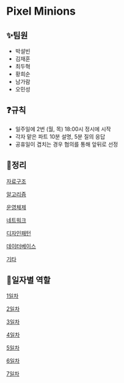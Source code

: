 # Pixel Minions

## :sparkles:팀원 
- 박설빈
- 김재훈
- 최두혁
- 황희순
- 남가람
- 오민성

## :question:규칙

- 일주일에 2번 (월, 목) 18:00시 정시에 시작
- 각자 맡은 파트 10분 설명, 5분 질의 응답
- 공휴일이 겹치는 경우 협의를 통해 앞뒤로 선정

## :dart:정리

[자료구조](https://www.notion.so/208f91990334427786be1323e97660c0?pvs=21)

[알고리즘](https://www.notion.so/567995cca2ed482aa75393fc4c7acca7?pvs=21)

[운영체제](https://www.notion.so/5f7c06351d994fa08e8ba1ec76cb7c97?pvs=21)

[네트워크](https://www.notion.so/60d6c3ed57bc40718997c2ce677bea79?pvs=21)

[디자인패턴](https://www.notion.so/619060d9bddb4ad88c036e81fc9ff82e?pvs=21)

[데이터베이스](https://www.notion.so/e6c0f5d68bfa4515a27bd653b6aa3bc2?pvs=21)

[기타](https://www.notion.so/38ee00b20daf4abba77dd4002cda0a95?pvs=21)

## :date:일자별 역할

[1일차](https://www.notion.so/1-824d3916ea794fe38f6b624932f866d8?pvs=21)

[2일차](https://www.notion.so/2-8ada8651e8ff4881a439ab34b636bbf4?pvs=21)

[3일차](https://www.notion.so/3-24f1b305aad24e03a0573f8cc4e49a13?pvs=21)

[4일차](https://www.notion.so/4-41d1eb6669144b3eba4a9665a1862690?pvs=21)

[5일차](https://www.notion.so/5-1c4b0fbf0fcb442db5e7917c34f32d70?pvs=21)

[6일차](https://www.notion.so/6-918e790fc9d14066a684191edc122f01?pvs=21)

[7일차](https://www.notion.so/7-98542452e4424f6280bc3cdaeda93209?pvs=21)

